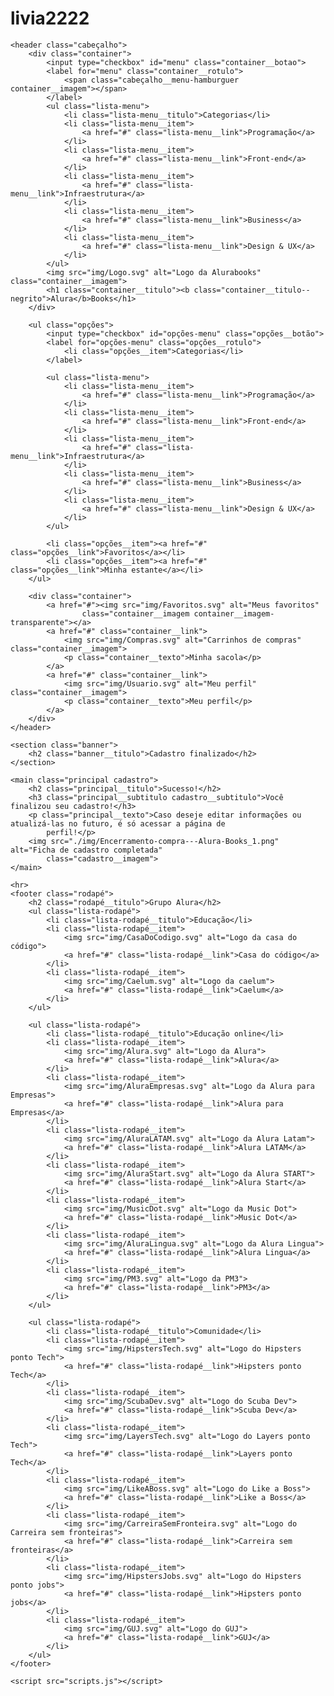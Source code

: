 # livia2222
<!DOCTYPE html>
<html lang="en">

<head>
    <meta charset="UTF-8">
    <meta http-equiv="X-UA-Compatible" content="IE=edge">
    <meta name="viewport" content="width=device-width, initial-scale=1.0">
    <link rel="stylesheet" href="./styles/reset.css">
    <link rel="preconnect" href="https://fonts.googleapis.com">
    <link rel="preconnect" href="https://fonts.gstatic.com" crossorigin>
    <link href="https://fonts.googleapis.com/css2?family=Poppins:wght@300;400;500;700&display=swap" rel="stylesheet">
    <link rel="stylesheet" href="https://unpkg.com/swiper@8/swiper-bundle.min.css" />
    <link href="https://fonts.googleapis.com/css2?family=Josefin+Sans:wght@400;700&display=swap" rel="stylesheet">
    <link rel="stylesheet" href="./styles/styles.css">
    <title>Formulário de cadastro</title>
</head>

<body>

    <header class="cabeçalho">
        <div class="container">
            <input type="checkbox" id="menu" class="container__botao">
            <label for="menu" class="container__rotulo">
                <span class="cabeçalho__menu-hamburguer container__imagem"></span>
            </label>
            <ul class="lista-menu">
                <li class="lista-menu__titulo">Categorias</li>
                <li class="lista-menu__item">
                    <a href="#" class="lista-menu__link">Programação</a>
                </li>
                <li class="lista-menu__item">
                    <a href="#" class="lista-menu__link">Front-end</a>
                </li>
                <li class="lista-menu__item">
                    <a href="#" class="lista-menu__link">Infraestrutura</a>
                </li>
                <li class="lista-menu__item">
                    <a href="#" class="lista-menu__link">Business</a>
                </li>
                <li class="lista-menu__item">
                    <a href="#" class="lista-menu__link">Design & UX</a>
                </li>
            </ul>
            <img src="img/Logo.svg" alt="Logo da Alurabooks" class="container__imagem">
            <h1 class="container__titulo"><b class="container__titulo--negrito">Alura</b>Books</h1>
        </div>

        <ul class="opções">
            <input type="checkbox" id="opções-menu" class="opções__botão">
            <label for="opções-menu" class="opções__rotulo">
                <li class="opções__item">Categorias</li>
            </label>

            <ul class="lista-menu">
                <li class="lista-menu__item">
                    <a href="#" class="lista-menu__link">Programação</a>
                </li>
                <li class="lista-menu__item">
                    <a href="#" class="lista-menu__link">Front-end</a>
                </li>
                <li class="lista-menu__item">
                    <a href="#" class="lista-menu__link">Infraestrutura</a>
                </li>
                <li class="lista-menu__item">
                    <a href="#" class="lista-menu__link">Business</a>
                </li>
                <li class="lista-menu__item">
                    <a href="#" class="lista-menu__link">Design & UX</a>
                </li>
            </ul>

            <li class="opções__item"><a href="#" class="opções__link">Favoritos</a></li>
            <li class="opções__item"><a href="#" class="opções__link">Minha estante</a></li>
        </ul>

        <div class="container">
            <a href="#"><img src="img/Favoritos.svg" alt="Meus favoritos"
                    class="container__imagem container__imagem-transparente"></a>
            <a href="#" class="container__link">
                <img src="img/Compras.svg" alt="Carrinhos de compras" class="container__imagem">
                <p class="container__texto">Minha sacola</p>
            </a>
            <a href="#" class="container__link">
                <img src="img/Usuario.svg" alt="Meu perfil" class="container__imagem">
                <p class="container__texto">Meu perfil</p>
            </a>
        </div>
    </header>

    <section class="banner">
        <h2 class="banner__titulo">Cadastro finalizado</h2>
    </section>

    <main class="principal cadastro">
        <h2 class="principal__titulo">Sucesso!</h2>
        <h3 class="principal__subtitulo cadastro__subtitulo">Você finalizou seu cadastro!</h3>
        <p class="principal__texto">Caso deseje editar informações ou atualizá-las no futuro, é só acessar a página de
            perfil!</p>
        <img src="./img/Encerramento-compra---Alura-Books_1.png" alt="Ficha de cadastro completada"
            class="cadastro__imagem">
    </main>

    <hr>
    <footer class="rodapé">
        <h2 class="rodapé__titulo">Grupo Alura</h2>
        <ul class="lista-rodapé">
            <li class="lista-rodapé__titulo">Educação</li>
            <li class="lista-rodapé__item">
                <img src="img/CasaDoCodigo.svg" alt="Logo da casa do código">
                <a href="#" class="lista-rodapé__link">Casa do código</a>
            </li>
            <li class="lista-rodapé__item">
                <img src="img/Caelum.svg" alt="Logo da caelum">
                <a href="#" class="lista-rodapé__link">Caelum</a>
            </li>
        </ul>

        <ul class="lista-rodapé">
            <li class="lista-rodapé__titulo">Educação online</li>
            <li class="lista-rodapé__item">
                <img src="img/Alura.svg" alt="Logo da Alura">
                <a href="#" class="lista-rodapé__link">Alura</a>
            </li>
            <li class="lista-rodapé__item">
                <img src="img/AluraEmpresas.svg" alt="Logo da Alura para Empresas">
                <a href="#" class="lista-rodapé__link">Alura para Empresas</a>
            </li>
            <li class="lista-rodapé__item">
                <img src="img/AluraLATAM.svg" alt="Logo da Alura Latam">
                <a href="#" class="lista-rodapé__link">Alura LATAM</a>
            </li>
            <li class="lista-rodapé__item">
                <img src="img/AluraStart.svg" alt="Logo da Alura START">
                <a href="#" class="lista-rodapé__link">Alura Start</a>
            </li>
            <li class="lista-rodapé__item">
                <img src="img/MusicDot.svg" alt="Logo da Music Dot">
                <a href="#" class="lista-rodapé__link">Music Dot</a>
            </li>
            <li class="lista-rodapé__item">
                <img src="img/AluraLingua.svg" alt="Logo da Alura Lingua">
                <a href="#" class="lista-rodapé__link">Alura Lingua</a>
            </li>
            <li class="lista-rodapé__item">
                <img src="img/PM3.svg" alt="Logo da PM3">
                <a href="#" class="lista-rodapé__link">PM3</a>
            </li>
        </ul>

        <ul class="lista-rodapé">
            <li class="lista-rodapé__titulo">Comunidade</li>
            <li class="lista-rodapé__item">
                <img src="img/HipstersTech.svg" alt="Logo do Hipsters ponto Tech">
                <a href="#" class="lista-rodapé__link">Hipsters ponto Tech</a>
            </li>
            <li class="lista-rodapé__item">
                <img src="img/ScubaDev.svg" alt="Logo do Scuba Dev">
                <a href="#" class="lista-rodapé__link">Scuba Dev</a>
            </li>
            <li class="lista-rodapé__item">
                <img src="img/LayersTech.svg" alt="Logo do Layers ponto Tech">
                <a href="#" class="lista-rodapé__link">Layers ponto Tech</a>
            </li>
            <li class="lista-rodapé__item">
                <img src="img/LikeABoss.svg" alt="Logo do Like a Boss">
                <a href="#" class="lista-rodapé__link">Like a Boss</a>
            </li>
            <li class="lista-rodapé__item">
                <img src="img/CarreiraSemFronteira.svg" alt="Logo do Carreira sem fronteiras">
                <a href="#" class="lista-rodapé__link">Carreira sem fronteiras</a>
            </li>
            <li class="lista-rodapé__item">
                <img src="img/HipstersJobs.svg" alt="Logo do Hipsters ponto jobs">
                <a href="#" class="lista-rodapé__link">Hipsters ponto jobs</a>
            </li>
            <li class="lista-rodapé__item">
                <img src="img/GUJ.svg" alt="Logo do GUJ">
                <a href="#" class="lista-rodapé__link">GUJ</a>
            </li>
        </ul>
    </footer>

    <script src="scripts.js"></script>
</body>

</html>
